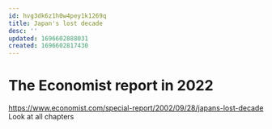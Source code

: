 ```yaml
---
id: hvg3dk6z1h0w4pey1k1269q
title: Japan's lost decade
desc: ''
updated: 1696602888031
created: 1696602817430
---
```



# The Economist report in 2022
https://www.economist.com/special-report/2002/09/28/japans-lost-decade
Look at all chapters